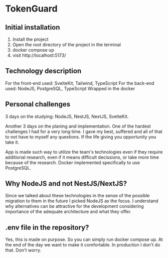 # TokenGuard

## Initial installation

1) Install the project
2) Open the root directory of the project in the terminal
3) docker compose up
4) visit http://localhost:5173/

## Technology description
For the front-end used: SvelteKit, Tailwind, TypeScript
For the back-end used: NodeJS, PostgreSQL, TypeScript
Wrapped in the docker

## Personal challenges
3 days on the studying:
NodeJS, NestJS, NextJS, SvelteKit.

Another 3 days on the planing and implementation.
One of the hardest challenges I had for a very long time. I gave my best, suffered and all of that to not have to myself any questions.
If the life giving you opportunity you take it.

App is made such way to utilize the team's technologies even if they require additional research, even if it means difficult decissions, 
or take more time because of the research.
Docker implemented specifically to use PostgreSQL. 

## Why NodeJS and not NestJS/NextJS?
Since we talked about these technologies in the sense of the possible migration to them in the future I picked
NodeJS as the focus. I understand why alternatives can be attractive for the development considering importance of the adequate architecture and what they offer.

## .env file in the repository?
Yes, this is made on purpose. So you can simply run docker compose up. At the end of the day we want to make it comfortable.
In production I don't do that. Don't worry.
